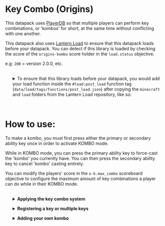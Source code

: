 # Key Combo (Origins)
This datapack uses [PlayerDB](https://github.com/rx-modules/PlayerDB) so that multiple players can perform key combinations, or 'kombos' for short, at the same time without conflicting with one another.
<br>

This datapack also uses [Lantern Load](https://github.com/LanternMC/Load) to ensure that this datapack loads before your datapack. You can detect if this library is loaded by checking the score of the `origins-kombo` score holder in the `load.status` objective. 
<br>

e.g: `200` = version 2.0.0, etc.
<br>
<br>



<ol>
<details>
<summary>To ensure that this library loads before your datapack, you would add your load function inside the <code>#load:post_load</code> function tag (<code>data/load/tags/functions/post_load.json</code>) after copying the <code>minecraft</code> and <code>load</code> folders from the Lantern Load repository, like so:</summary>

```json
{
    "values": [
        "{namespace}:path/to/function"
    ]
}
```

* `{namespace}` being the namespace you're using. <br> 
(e.g: `data/stuff` --> `stuff:*`)

* `path/to/function` being your load function <br> 
(e.g: `data/example/functions/load.mcfunction` --> `stuff:load`)

You can see [in the example branch](https://github.com/eggohito/origins-kombo/tree/1.17.x/example/data) on how would one do it.

</details>
</ol>
<br>

# How to use:
To make a kombo, you must first press either the primary or secondary ability key once in order to activate KOMBO mode.
<br>

While in KOMBO mode, you can press the primary ability key to force-cast the 'kombo' you currently have. You can then press the secondary ability key to cancel 'kombo' casting entirely.
<br>

You can modify the players' score in the `o-k.max_combo` scoreboard objective to configure the maximum amount of key combinations a player can do while in their KOMBO mode.
<br>
<br>


<ol>
<details>
<summary><b>Applying the key combo system</b></summary>
We would first need to add the <code>origins-kombo:internal</code> power into the <code>"powers"</code> array field of an origin for the whole key combo system to work. This power is used for checking if the player has reached its max combo, reached its cast timeout limit, etc.
<br>
<br>

<ol>
<details>
<summary>Here's an example origin; and this is how its <code>"powers"</code> array field would look like in order to use the key combo system:</summary>

```json
{
    "powers": [
        "origins-kombo:internal"
    ],
    "icon": {
        "item": "minecraft:white_wool"
    }
}
```

</details>
</ol>
<br>

</details>
</ol>

<ol>
<details>
<summary><b>Registering a key or multiple keys</b></summary>
In order to perform a kombo, you must first register at least two keys into the origin.
<br>
<br>

Registering a key should be as simple as adding a power to your origin. These pre-made powers are used for appending a string in the storage entry of the player added by PlayerDB, which is then used for checking for a certain key combination pattern.
<br>


<ol>
<details>
<summary>In the example origin, we'll be registering multiple keys: attack, use, jump, sneak, left and right keys. This is how the <code>"powers"</code> array field of the origin would look like:</summary>

```json
{
    "powers": [
        "origins-kombo:internal",

        "origins-kombo:key/attack",
        "origins-kombo:key/use",
        "origins-kombo:key/jump",
        "origins-kombo:key/sneak",
        "origins-kombo:key/left",
        "origins-kombo:key/right"
    ],
    "icon": {
        "item": "minecraft:white_wool"
    }
}
```

</details>
</ol>
<br>


</details>
</ol>

<ol>
<details>
<summary><b>Adding your own kombo</b></summary>
To add a kombo, we must first get the input data of the player in their PlayerDB entry, a storage-based per player database system.
<br>
<br>

We can do so by running the <code>origins-kombo:private/input/prepare</code> function. Afterwards, we would check for the pattern by setting the <code>playerdb.player.data.origins-kombo.check</code> NBT path in the `rx:io` storage as the set pattern we wish to use. 
<br>

Using the <code>origins:if_else</code> meta action, we can run different entity actions depending on the result. We'll then use the <code>origins:command</code> entity condition type to modify the said target NBT path in the said storage, which would store the result of the ran command which we can then use to compare it to a number. 
<br>

We'll be comparing the stored result to 0 to check if the command is run successfully or not. If the command is ran successfully, we'll run the <code>origins-kombo:private/cast/fail</code> function to indicate that the casting for the kombo has failed. If the command is ran unsuccessfully, we'll run the <code>origins-kombo:private/cast/success</code> function to indicate that the casting for the kombo has succeed, you can also run any kind of entity action you wish just after running the said function as long as its inside the `"actions"` object array of the `origins:and` meta action inside the `"if_action"` object, like `origins:trigger_cooldown` for example.
<br>

The reason why we're doing it the opposite way is due to how setting an already existing value works. If the NBT already has the same value, the command will not run, therefore, getting the result of 0. If the NBT has a different value, the command will then run, therefore, getting the result of 1. 
<br>
<br>

<ol>
<details>
<summary>Here's an example kombo named <code>simple</code> inside the <code>data/example/powers/kombos</code> folder that will run a <code>/say</code> command if one would press the attack button twice:
</summary>

```json
{
    "type": "origins:action_over_time",
    "interval": 1,
    "rising_action": {
        "type": "origins:and",
        "actions": [
            {
                "type": "origins:execute_command",
                "command": "function origins-kombo:private/input/prepare"
            },
            {
                "type": "origins:if_else",
                "condition": {
                    "type": "origins:command",
                    "command": "data modify storage rx:io playerdb.player.data.origins-kombo.input.check set value [\"key.attack\", \"key.attack\"]",
                    "comparison": "==",
                    "compare_to": 0
                },
                "if_action": {
                    "type": "origins:and",
                    "actions": [
                        {
                            "type": "origins:execute_command",
                            "command": "function origins-kombo:private/cast/success"
                        },
                        {
                            "type": "origins:execute_command",
                            "command": "say Simple KOMBO"
                        }
                    ]
                },
                "else_action": {
                    "type": "origins:and",
                    "actions": [
                        {
                            "type": "origins:execute_command",
                            "command": "function origins-kombo:private/cast/fail"
                        }
                    ]
                }
            }
        ]
    },
    "condition": {
        "type": "origins:command",
        "command": "execute if entity @s[tag = origins-kombo.max_combo_reached]",
        "comparison": "==",
        "compare_to": 1
    }
}
```

</details>
</ol>
<br>

<ol>
<details>
<summary>We would then reference the example kombo in the example origin's <code>"powers"</code> array field, like so:</summary>

```json
{
    "powers": [
        "origins-kombo:internal",

        "origins-kombo:key/attack",
        "origins-kombo:key/use",
        "origins-kombo:key/jump",
        "origins-kombo:key/sneak",
        "origins-kombo:key/left",
        "origins-kombo:key/right",
        
        "example:kombos/simple"
    ],
    "icon": {
        "item": "minecraft:white_wool"
    }
}
```

</details>
</ol>
<br>

You can visit [the example branch](https://github.com/eggohito/origins-kombo/tree/1.17.x/example/data/example/powers/kombos) to see all the example kombos to use as a guide for creating your own kombo. 

</details>
</ol>
